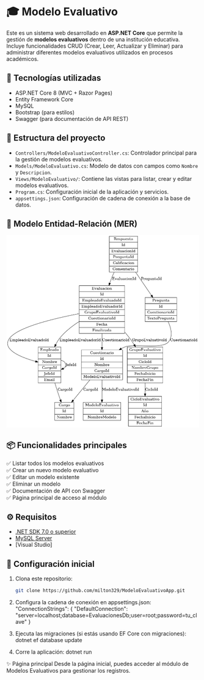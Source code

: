 # 🎓 Modelo Evaluativo

Este es un sistema web desarrollado en **ASP.NET Core** que permite la gestión de **modelos evaluativos** dentro de una institución educativa. Incluye funcionalidades CRUD (Crear, Leer, Actualizar y Eliminar) para administrar diferentes modelos evaluativos utilizados en procesos académicos.

## 🚀 Tecnologías utilizadas

- ASP.NET Core 8 (MVC + Razor Pages)
- Entity Framework Core
- MySQL
- Bootstrap (para estilos)
- Swagger (para documentación de API REST)

## 🧩 Estructura del proyecto

- `Controllers/ModeloEvaluativoController.cs`: Controlador principal para la gestión de modelos evaluativos.
- `Models/ModeloEvaluativo.cs`: Modelo de datos con campos como `Nombre` y `Descripcion`.
- `Views/ModeloEvaluativo/`: Contiene las vistas para listar, crear y editar modelos evaluativos.
- `Program.cs`: Configuración inicial de la aplicación y servicios.
- `appsettings.json`: Configuración de cadena de conexión a la base de datos.

## 🧠 Modelo Entidad-Relación (MER)

![MER del proyecto](docs/mer.png)

## 📦 Funcionalidades principales

✅ Listar todos los modelos evaluativos  
✅ Crear un nuevo modelo evaluativo  
✅ Editar un modelo existente  
✅ Eliminar un modelo  
✅ Documentación de API con Swagger  
✅ Página principal de acceso al módulo  

## ⚙️ Requisitos

- [.NET SDK 7.0 o superior](https://dotnet.microsoft.com/en-us/download)
- [MySQL Server](https://dev.mysql.com/downloads/mysql/)
- [Visual Studio]

## 🔧 Configuración inicial

1. Clona este repositorio:
   ```bash
   git clone https://github.com/milton329/ModeloEvaluativoApp.git

2. Configura la cadena de conexión en appsettings.json:
    "ConnectionStrings": {
    "DefaultConnection": "server=localhost;database=EvaluacionesDb;user=root;password=tu_clave"
    }

3. Ejecuta las migraciones (si estás usando EF Core con migraciones):
    dotnet ef database update

4. Corre la aplicación:
   dotnet run


✨ Página principal
Desde la página inicial, puedes acceder al módulo de Modelos Evaluativos para gestionar los registros.